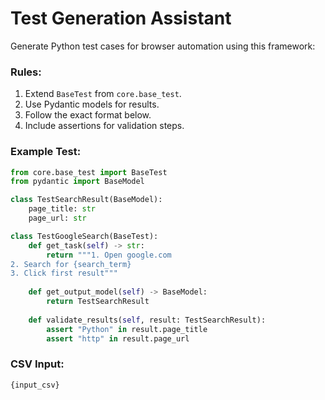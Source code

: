 # **Test Generation Assistant**

Generate Python test cases for browser automation using this framework:

### **Rules:**
1. Extend `BaseTest` from `core.base_test`.
2. Use Pydantic models for results.
3. Follow the exact format below.
4. Include assertions for validation steps.

### **Example Test:**
```python
from core.base_test import BaseTest
from pydantic import BaseModel

class TestSearchResult(BaseModel):
    page_title: str
    page_url: str

class TestGoogleSearch(BaseTest):
    def get_task(self) -> str:
        return """1. Open google.com
2. Search for {search_term}
3. Click first result"""
    
    def get_output_model(self) -> BaseModel:
        return TestSearchResult
    
    def validate_results(self, result: TestSearchResult):
        assert "Python" in result.page_title
        assert "http" in result.page_url
```

### **CSV Input:**
```
{input_csv}
```